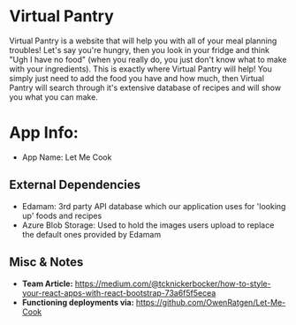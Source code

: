 # Virtual Pantry
Virtual Pantry is a website that will help you with all of your meal planning troubles! Let's say you're hungry, then you look in your fridge and think "Ugh I have no food" (when you really do, you just don't know what to make with your ingredients). This is exactly where Virtual Pantry will help! You simply just need to add the food you have and how much, then Virtual Pantry will search through it's extensive database of recipes and will show you what you can make.

# App Info:
- App Name: Let Me Cook

## External Dependencies
- Edamam: 3rd party API database which our application uses for 'looking up' foods and recipes
- Azure Blob Storage: Used to hold the images users upload to replace the default ones provided by Edamam

## Misc & Notes
- **Team Article:** https://medium.com/@tcknickerbocker/how-to-style-your-react-apps-with-react-bootstrap-73a6f5f5ecea <br>
- **Functioning deployments via:** https://github.com/OwenRatgen/Let-Me-Cook
